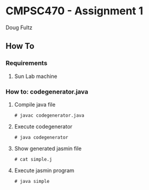 # CMPSC470 - Assignment 1
Doug Fultz

## How To

### Requirements

1. Sun Lab machine

### How to: codegenerator.java

1. Compile java file

   `# javac codegenerator.java`

2. Execute codegenerator

   `# java codegenerator`

3. Show generated jasmin file

   `# cat simple.j`

4. Execute jasmin program

   `# java simple`

